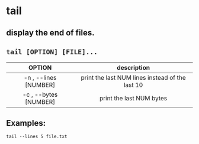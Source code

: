 # tail

display the end of files.
---

` tail [OPTION] [FILE]... `
---

| **OPTION** | description |
|:---:|:---:|
| -n , --lines [NUMBER] | print the last NUM lines instead of the last 10 |
| -c , --bytes [NUMBER] | print the last NUM bytes |

## Examples:
` tail --lines 5 file.txt `
